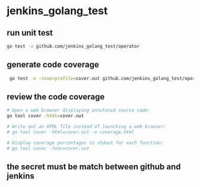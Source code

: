 # jenkins_golang_test

## run unit test
```sh
go test -v github.com/jenkins_golang_test/operator
```

## generate code coverage
```sh
 go test -v -coverprofile=cover.out github.com/jenkins_golang_test/operator
```

## review the code coverage
```sh
# Open a web browser displaying annotated source code:
go tool cover -html=cover.out

# Write out an HTML file instead of launching a web browser:
# go tool cover -html=cover.out -o coverage.html

# Display coverage percentages to stdout for each function:
# go tool cover -func=cover.out

```

## the secret must be match between github and jenkins
